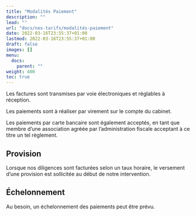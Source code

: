 ```yaml
---
title: "Modalités Paiement"
description: ""
lead: ""
url: "docs/nos-tarifs/modalités-paiement"
date: 2022-03-16T23:55:37+01:00
lastmod: 2022-03-16T23:55:37+01:00
draft: false
images: []
menu:
  docs:
    parent: ""
weight: 400
toc: true
---
```


Les factures sont transmises par voie électroniques et réglables à réception.

Les paiements sont à réaliser par virement sur le compte du cabinet.

Les paiements par carte bancaire sont également acceptés, en tant que membre d’une association agréée par l’administration fiscale acceptant à ce titre un tel règlement.

## Provision

Lorsque nos diligences sont facturées selon un taux horaire, le versement d’une provision est sollicitée au début de notre intervention.

## Échelonnement

Au besoin, un échelonnement des paiements peut être prévu.
